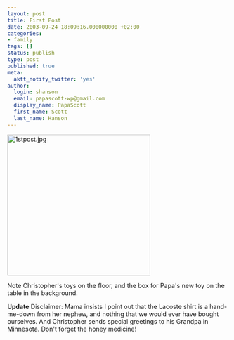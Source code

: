 ```yaml
---
layout: post
title: First Post
date: 2003-09-24 18:09:16.000000000 +02:00
categories:
- family
tags: []
status: publish
type: post
published: true
meta:
  aktt_notify_twitter: 'yes'
author:
  login: shanson
  email: papascott-wp@gmail.com
  display_name: PapaScott
  first_name: Scott
  last_name: Hanson
---
```

<p><img alt="1stpost.jpg" src="http://www.papascott.de/wordpress/wp-content/uploads/2003/09/1stpost.jpg" width="325" height="321" border="0" /></p>
<p>Note Christopher's toys on the floor, and the box for Papa's new toy on the table in the background.</p>
<p><b>Update</b> Disclaimer: Mama insists I point out that the Lacoste shirt is a hand-me-down from her nephew, and nothing that we would ever have bought ourselves. And Christopher sends special greetings to his Grandpa in Minnesota. Don't forget the honey medicine!</p>
